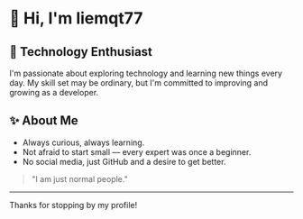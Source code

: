 # 👋 Hi, I'm liemqt77

## 🌱 Technology Enthusiast
I'm passionate about exploring technology and learning new things every day. My skill set may be ordinary, but I'm committed to improving and growing as a developer.

## ✨ About Me
- Always curious, always learning.
- Not afraid to start small — every expert was once a beginner.
- No social media, just GitHub and a desire to get better.

> "I am just normal people."

---

Thanks for stopping by my profile!
